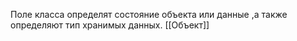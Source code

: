 Поле класса определят состояние объекта или данные ,а также определяют тип хранимых данных.
[[Объект]]